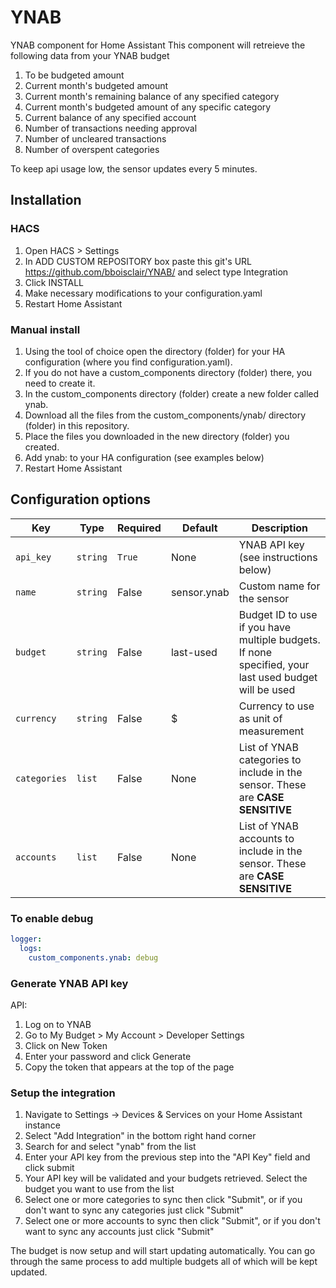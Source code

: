# YNAB

YNAB component for Home Assistant
This component will retreieve the following data from your YNAB budget

1. To be budgeted amount
2. Current month's budgeted amount
3. Current month's remaining balance of any specified category
4. Current month's budgeted amount of any specific category
5. Current balance of any specified account
6. Number of transactions needing approval
7. Number of uncleared transactions
8. Number of overspent categories

To keep api usage low, the sensor updates every 5 minutes.

## Installation

### HACS

1. Open HACS > Settings
2. In ADD CUSTOM REPOSITORY box paste this git's URL <https://github.com/bboisclair/YNAB/> and select type Integration
3. Click INSTALL
4. Make necessary modifications to your configuration.yaml
5. Restart Home Assistant

### Manual install

1. Using the tool of choice open the directory (folder) for your HA configuration (where you find configuration.yaml).
2. If you do not have a custom_components directory (folder) there, you need to create it.
3. In the custom_components directory (folder) create a new folder called ynab.
4. Download all the files from the custom_components/ynab/ directory (folder) in this repository.
5. Place the files you downloaded in the new directory (folder) you created.
6. Add ynab: to your HA configuration (see examples below)
7. Restart Home Assistant

## Configuration options

| Key          | Type     | Required | Default     | Description                                                                                          |
| ------------ | -------- | -------- | ----------- | ---------------------------------------------------------------------------------------------------- |
| `api_key`    | `string` | `True`   | None        | YNAB API key (see instructions below)                                                                |
| `name`       | `string` | False    | sensor.ynab | Custom name for the sensor                                                                           |
| `budget`     | `string` | False    | last-used   | Budget ID to use if you have multiple budgets. If none specified, your last used budget will be used |
| `currency`   | `string` | False    | \$          | Currency to use as unit of measurement                                                               |
| `categories` | `list`   | False    | None        | List of YNAB categories to include in the sensor. These are **CASE SENSITIVE**                       |
| `accounts` | `list`   | False    | None          | List of YNAB accounts to include in the sensor. These are **CASE SENSITIVE**                       |

### To enable debug

```yaml
logger:
  logs:
    custom_components.ynab: debug
```

### Generate YNAB API key

API:

1. Log on to YNAB
2. Go to My Budget > My Account > Developer Settings
3. Click on New Token
4. Enter your password and click Generate
5. Copy the token that appears at the top of the page

### Setup the integration

1. Navigate to Settings -> Devices & Services on your Home Assistant instance
2. Select "Add Integration" in the bottom right hand corner
3. Search for and select "ynab" from the list
4. Enter your API key from the previous step into the "API Key" field and click submit
5. Your API key will be validated and your budgets retrieved.  Select the budget you want to use from the list
6. Select one or more categories to sync then click "Submit", or if you don't want to sync any categories just click "Submit"
7. Select one or more accounts to sync then click "Submit", or if you don't want to sync any accounts just click "Submit"

The budget is now setup and will start updating automatically.  You can go through the same process to add multiple budgets all of which will be kept updated.
